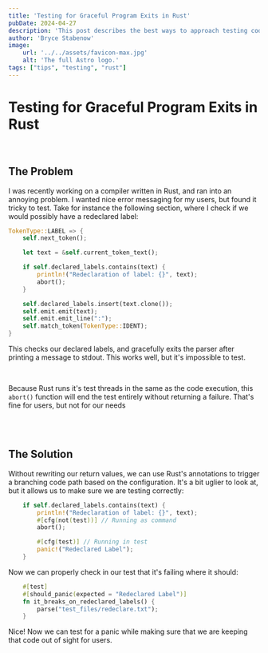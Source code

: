 ```yaml
---
title: 'Testing for Graceful Program Exits in Rust'
pubDate: 2024-04-27
description: 'This post describes the best ways to approach testing code paths in Rust where you would normally fail gracefully'
author: 'Bryce Stabenow'
image:
    url: '../../assets/favicon-max.jpg'
    alt: 'The full Astro logo.'
tags: ["tips", "testing", "rust"]
---
```

# Testing for Graceful Program Exits in Rust

<br/>

## The Problem

I was recently working on a compiler written in Rust, and ran into an annoying problem. I wanted nice error messaging for my users, but found it tricky to test. Take for instance the following section, where I check if we would possibly have a redeclared label:

```rust
TokenType::LABEL => {
    self.next_token();

    let text = &self.current_token_text();

    if self.declared_labels.contains(text) {
        println!("Redeclaration of label: {}", text);
        abort();
    }

    self.declared_labels.insert(text.clone());
    self.emit.emit(text);
    self.emit.emit_line(":");
    self.match_token(TokenType::IDENT);
}
```

This checks our declared labels, and gracefully exits the parser after printing a message to stdout. This works well, but it's impossible to test.

<br/>

Because Rust runs it's test threads in the same as the code execution, this `abort()` function will end the test entirely without returning a failure. That's fine for users, but not for our needs

<br/>

<br/>

## The Solution

Without rewriting our return values, we can use Rust's annotations to trigger a branching code path based on the configuration. It's a bit uglier to look at, but it allows us to make sure we are testing correctly:

```rust
    if self.declared_labels.contains(text) {
        println!("Redeclaration of label: {}", text);
        #[cfg(not(test))] // Running as command
        abort();

        #[cfg(test)] // Running in test
        panic!("Redeclared Label");
    }
```

Now we can properly check in our test that it's failing where it should:

```rust
    #[test]
    #[should_panic(expected = "Redeclared Label")]
    fn it_breaks_on_redeclared_labels() {
        parse("test_files/redeclare.txt");
    }
```

Nice! Now we can test for a panic while making sure that we are keeping that code out of sight for users.